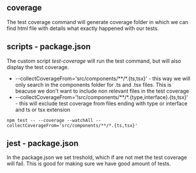 ## coverage

The test coverage command will generate coverage folder in which we can find html file with details what exactly happened with our tests.

## scripts - package.json

The custom script _test-coverage_ will run the test command, but will also display the test coverage.

- --collectCoverageFrom='src/components/\*\*/\*.{ts,tsx}' - this way we will only search in the components folder for .ts and .tsx files. This is beacuse we don't want to include non relevant files in the test coverage
- --collectCoverageFrom='!src/components/\*\*/\*.{type,interface}.{ts,tsx}' - this will exclude test coverage from files ending with type or interface and ts or tsx extension

```
npm test -- --coverage --watchAll --collectCoverageFrom='src/components/**/*.{ts,tsx}'
```

## jest - package.json

In the package.json we set treshold, which if are not met the test coverage will fail. This is good for making sure we have good amount of tests.

